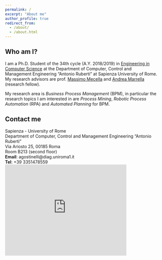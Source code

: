 ```yaml
---
permalink: /
excerpt: "About me"
author_profile: true
redirect_from: 
  - /about/
  - /about.html
---
```

<h2 id="who-am-i">Who am I?</h2>
I am a Ph.D. Student of the 34th cycle (A.Y. 2018/2019) in <a href="https://www.dis.uniroma1.it/~dottoratoii/">Engineering in Computer Science</a> at the Department of Computer, Control and Management Engineering “Antonio Ruberti” at Sapienza University of Rome. My research advisors are prof. <a href="http://www.dis.uniroma1.it/~mecella">Massimo Mecella</a> and <a href="http://www.dis.uniroma1.it/~marrella/">Andrea Marrella</a> (research fellow). <br>

My research area is <em>Business Process Management</em> (BPM), in particular the research topics I am interested in are <em>Process Mining</em>, <em>Robotic Process Automation</em> (RPA) and <em>Automated Planning</em> for BPM.

<h2 id="contact-me">Contact me</h2>
Sapienza - University of Rome <br>
Department of Computer, Control and Management Engineering “Antonio Ruberti” <br>
Via Ariosto 25, 00185 Roma <br>
Room B213 (second floor) <br>
<b>Email</b>: agostinelli@diag.uniroma1.it <br>
<b>Tel</b>: +39 3351478559

<iframe src="https://www.google.com/maps/embed?pb=!1m14!1m8!1m3!1d2970.08774494011!2d12.503551!3d41.89097!3m2!1i1024!2i768!4f13.1!3m3!1m2!1s0x0%3A0x2c23b41091df0337!2sUniversita&#39;+La+Sapienza+di+Roma+-+Dipartimento+di+Ingegneria+informatica%2C+automatica+e+gestionale!5e0!3m2!1sit!2sit!4v1546785928498" width="400" height="300" frameborder="0" style="border:0" allowfullscreen></iframe>



